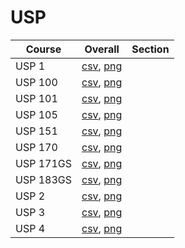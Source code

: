 # USP

| Course | Overall | Section |
| ------ | ------- | ------- |
| USP 1 | [csv](https://github.com/UCSD-Historical-Enrollment-Data/2024Summer1/blob/main/overall/USP%201.csv), [png](https://raw.githubusercontent.com/UCSD-Historical-Enrollment-Data/2024Summer1/main/plot_overall/USP%201.png) |  |
| USP 100 | [csv](https://github.com/UCSD-Historical-Enrollment-Data/2024Summer1/blob/main/overall/USP%20100.csv), [png](https://raw.githubusercontent.com/UCSD-Historical-Enrollment-Data/2024Summer1/main/plot_overall/USP%20100.png) |  |
| USP 101 | [csv](https://github.com/UCSD-Historical-Enrollment-Data/2024Summer1/blob/main/overall/USP%20101.csv), [png](https://raw.githubusercontent.com/UCSD-Historical-Enrollment-Data/2024Summer1/main/plot_overall/USP%20101.png) |  |
| USP 105 | [csv](https://github.com/UCSD-Historical-Enrollment-Data/2024Summer1/blob/main/overall/USP%20105.csv), [png](https://raw.githubusercontent.com/UCSD-Historical-Enrollment-Data/2024Summer1/main/plot_overall/USP%20105.png) |  |
| USP 151 | [csv](https://github.com/UCSD-Historical-Enrollment-Data/2024Summer1/blob/main/overall/USP%20151.csv), [png](https://raw.githubusercontent.com/UCSD-Historical-Enrollment-Data/2024Summer1/main/plot_overall/USP%20151.png) |  |
| USP 170 | [csv](https://github.com/UCSD-Historical-Enrollment-Data/2024Summer1/blob/main/overall/USP%20170.csv), [png](https://raw.githubusercontent.com/UCSD-Historical-Enrollment-Data/2024Summer1/main/plot_overall/USP%20170.png) |  |
| USP 171GS | [csv](https://github.com/UCSD-Historical-Enrollment-Data/2024Summer1/blob/main/overall/USP%20171GS.csv), [png](https://raw.githubusercontent.com/UCSD-Historical-Enrollment-Data/2024Summer1/main/plot_overall/USP%20171GS.png) |  |
| USP 183GS | [csv](https://github.com/UCSD-Historical-Enrollment-Data/2024Summer1/blob/main/overall/USP%20183GS.csv), [png](https://raw.githubusercontent.com/UCSD-Historical-Enrollment-Data/2024Summer1/main/plot_overall/USP%20183GS.png) |  |
| USP 2 | [csv](https://github.com/UCSD-Historical-Enrollment-Data/2024Summer1/blob/main/overall/USP%202.csv), [png](https://raw.githubusercontent.com/UCSD-Historical-Enrollment-Data/2024Summer1/main/plot_overall/USP%202.png) |  |
| USP 3 | [csv](https://github.com/UCSD-Historical-Enrollment-Data/2024Summer1/blob/main/overall/USP%203.csv), [png](https://raw.githubusercontent.com/UCSD-Historical-Enrollment-Data/2024Summer1/main/plot_overall/USP%203.png) |  |
| USP 4 | [csv](https://github.com/UCSD-Historical-Enrollment-Data/2024Summer1/blob/main/overall/USP%204.csv), [png](https://raw.githubusercontent.com/UCSD-Historical-Enrollment-Data/2024Summer1/main/plot_overall/USP%204.png) |  |
